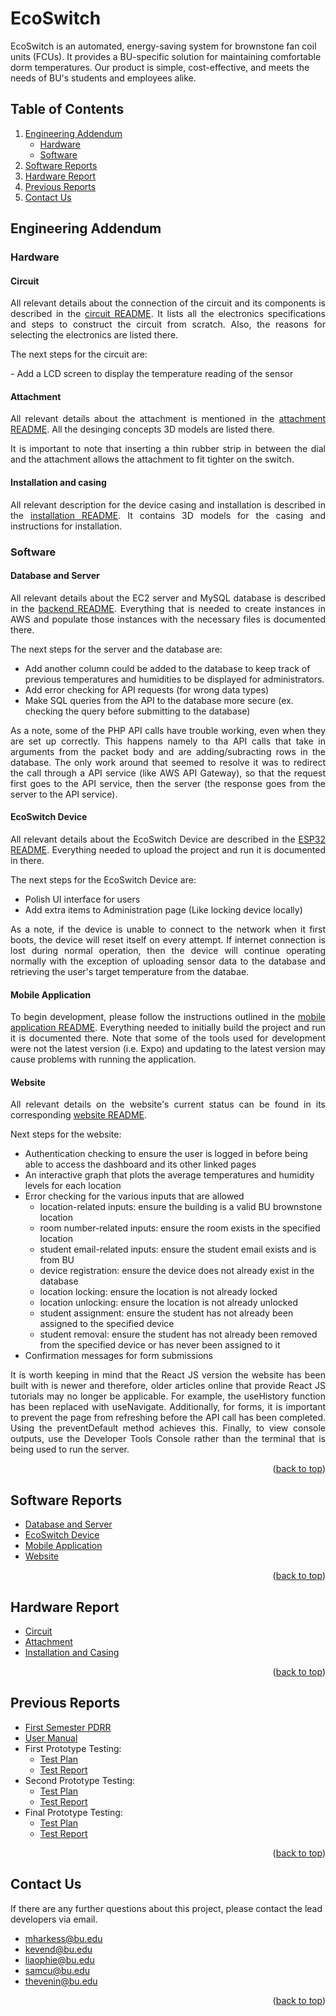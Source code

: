 # <div id="top">EcoSwitch</div>
EcoSwitch is an automated, energy-saving system for brownstone fan coil units (FCUs). It provides a BU-specific solution for maintaining comfortable dorm temperatures. Our product is simple, cost-effective, and meets the needs of BU's students and employees alike.

## Table of Contents
  <ol>
    <li>
      <a href="#engineering-addendum">Engineering Addendum</a>
      <ul>
        <li><a href="#hardware">Hardware</a></li>
        <li><a href="#software">Software</a></li>
      </ul>
    </li>
    <li>
      <a href="#software-reports">Software Reports</a>
    </li>
    <li>
      <a href="#hardware-report">Hardware Report</a>
    </li>
    <li>
      <a href="#previous-reports">Previous Reports</a>
    </li>
    <li>
      <a href="#contact-us">Contact Us</a>
    </li>
  </ol>

## Engineering Addendum

### Hardware

#### Circuit
<p align="justify">All relevant details about the connection of the circuit and its components is described in the <a href="https://github.com/mharkess/EcoSwitch/blob/main/EcoSwitch_Circuit/Readme_circuit">circuit README</a>. It lists all the electronics specifications and steps to construct the circuit from scratch. Also, the reasons for selecting the electronics are listed there.</p>

<p align="justify">The next steps for the circuit are:</p>
- Add a LCD screen to display the temperature reading of the sensor

<p align="justify">
  
#### Attachment
<p align="justify">All relevant details about the attachment is mentioned in the <a href="https://github.com/mharkess/EcoSwitch/blob/main/EcoSwitch_attachmen/README_Hardware_Attachment.md">attachment README</a>. All the desinging concepts 3D models are listed there.</p>

<p align="justify">It is important to note that inserting a thin rubber strip in between the dial and the attachment allows the attachment to fit tighter on the switch.</p>

#### Installation and casing
<p align="justify">
  All relevant description for the device casing and installation is described in the <a href="https://github.com/mharkess/EcoSwitch/blob/main/EcoSwitch_Casing_and_install/README_Hardware_Installation.md">installation README</a>. It contains 3D models for the casing and instructions for installation.
</p>

### Software

#### Database and Server
<p align="justify">
  All relevant details about the EC2 server and MySQL database is described in the <a href="https://github.com/mharkess/EcoSwitch/blob/main/EcoSwitch_Database/README_Software_Backend.md">backend README</a>. Everything that is needed to create instances in AWS and populate those instances with the necessary files is documented there. 
</p>

The next steps for the server and the database are:
  - Add another column could be added to the database to keep track of previous temperatures and humidities to be displayed for administrators. 
  - Add error checking for API requests (for wrong data types)
  - Make SQL queries from the API to the database more secure (ex. checking the query before submitting to the database)

 <p align="justify">
  As a note, some of the PHP API calls have trouble working, even when they are set up correctly. This happens namely to tha API calls that take in arguments from the packet body and are adding/subracting rows in the database. The only work around that seemed to resolve it was to redirect the call through a API service (like AWS API Gateway), so that the request first goes to the API service, then the server (the response goes from the server to the API service).
 </p>
 
  #### EcoSwitch Device
<p align="justify">
  All relevant details about the EcoSwitch Device are described in the 
  <a href="https://github.com/mharkess/EcoSwitch/blob/main/ESP32%20Code/README_Software_ESP32.md">ESP32 README</a>. 
  Everything needed to upload the project and run it is documented in there. 
</p>

The next steps for the EcoSwitch Device are:
  - Polish UI interface for users
  - Add extra items to Administration page (Like locking device locally)

 <p align="justify">
  As a note, if the device is unable to connect to the network when it first boots, the device will reset itself on every attempt. If internet connection is lost during normal operation, then the device will continue operating normally with the exception of uploading sensor data to the database and retrieving the user's target temperature from the databae.
 </p>

#### Mobile Application
<p align="justify">
  To begin development, please follow the instructions outlined in the 
  <a href="https://github.com/mharkess/EcoSwitch/blob/main/EcoSwitchApp/README_Software_MobileApp.md#development-and-build-information">mobile application README</a>. 
  Everything needed to initially build the project and run it is documented there. Note that some of the tools used for development were not the latest version (i.e. Expo) and updating to the latest version may cause problems with running the application.
</p>

#### Website
<p align="justify">
  All relevant details on the website's current status can be found in its corresponding <a href="https://github.com/mharkess/EcoSwitch/blob/main/EcoSwitch%20Website/README_Software_Website.md">website README</a>.
</p>

Next steps for the website:
- Authentication checking to ensure the user is logged in before being able to access the dashboard and its other linked pages
- An interactive graph that plots the average temperatures and humidity levels for each location
- Error checking for the various inputs that are allowed
  - location-related inputs: ensure the building is a valid BU brownstone location
  - room number-related inputs: ensure the room exists in the specified location
  - student email-related inputs: ensure the student email exists and is from BU
  - device registration: ensure the device does not already exist in the database
  - location locking: ensure the location is not already locked
  - location unlocking: ensure the location is not already unlocked
  - student assignment: ensure the student has not already been assigned to the specified device
  - student removal: ensure the student has not already been removed from the specified device or has never been assigned to it
- Confirmation messages for form submissions

<p align="justify">It is worth keeping in mind that the React JS version the website has been built with is newer and therefore, older articles online that provide React JS tutorials may no longer be applicable. For example, the useHistory function has been replaced with useNavigate. Additionally, for forms, it is important to prevent the page from refreshing before the API call has been completed. Using the preventDefault method achieves this. Finally, to view console outputs, use the Developer Tools Console rather than the terminal that is being used to run the server.</p>

<p align="right">(<a href="#top">back to top</a>)</p>

## Software Reports

- [Database and Server](https://github.com/mharkess/EcoSwitch/blob/main/EcoSwitch_Database/README_Software_Backend.md)
- [EcoSwitch Device](https://github.com/mharkess/EcoSwitch/blob/main/EcoSwitch_Database/README_Software_ESP32.md)
- [Mobile Application](https://github.com/mharkess/EcoSwitch/blob/main/EcoSwitchApp/README_Software_MobileApp.md)
- [Website](https://github.com/mharkess/EcoSwitch/blob/main/EcoSwitch%20Website/README_Software_Website.md)

<p align="right">(<a href="#top">back to top</a>)</p>

## Hardware Report

- [Circuit](https://github.com/mharkess/EcoSwitch/blob/main/EcoSwitch_Circuit/Circuit_Diagram.md)
- [Attachment](https://github.com/mharkess/EcoSwitch/blob/main/EcoSwitch_attachmen/README_Hardware_Attachment.md)
- [Installation and Casing](https://github.com/mharkess/EcoSwitch/blob/main/EcoSwitch_Casing_and_install/README_Hardware_Installation.md)

<p align="right">(<a href="#top">back to top</a>)</p>

## Previous Reports

- [First Semester PDRR](https://github.com/mharkess/EcoSwitch/blob/main/Project%20Reports/First%20Semester%20PDRR%20Report.pdf)
- [User Manual](https://github.com/mharkess/EcoSwitch/blob/main/Project%20Reports/User%20Manual.pdf)
- First Prototype Testing:
  - [Test Plan](https://github.com/mharkess/EcoSwitch/blob/main/Project%20Reports/Testing/First%20Prototype%20Test%20Plan.pdf)
  - [Test Report](https://github.com/mharkess/EcoSwitch/blob/main/Project%20Reports/Testing/First%20Prototype%20Test%20Report.pdf)
- Second Prototype Testing:
  - [Test Plan](https://github.com/mharkess/EcoSwitch/blob/main/Project%20Reports/Testing/Second%20Prototype%20Test%20Plan.pdf)
  - [Test Report](https://github.com/mharkess/EcoSwitch/blob/main/Project%20Reports/Testing/Second%20Prototype%20Test%20Report.pdf)
- Final Prototype Testing:
  - [Test Plan](https://github.com/mharkess/EcoSwitch/blob/main/Project%20Reports/Testing/Final%20Prototype%20Test%20Plan.pdf)
  - [Test Report](https://github.com/mharkess/EcoSwitch/blob/main/Project%20Reports/Testing/Final%20Prototype%20Test%20Report.pdf)

<p align="right">(<a href="#top">back to top</a>)</p>

## Contact Us

If there are any further questions about this project, please contact the lead developers via email.
- mharkess@bu.edu
- kevend@bu.edu
- liaophie@bu.edu
- samcu@bu.edu
- thevenin@bu.edu 

<p align="right">(<a href="#top">back to top</a>)</p>
